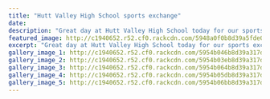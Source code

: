 ```yaml
---
title: "Hutt Valley High School sports exchange"
date: 
description: "Great day at Hutt Valley High School today for our sports exchange, Wednesday 14 June."
featured_image: http://c1940652.r52.cf0.rackcdn.com/5948a0f0b8d39a5fde000098/boys8.jpg
excerpt: "Great day at Hutt Valley High School today for our sports exchange, Wednesday 14 June."
gallery_image_1: http://c1940652.r52.cf0.rackcdn.com/5954b046b8d39a317d00006a/19105534_811799888969119_4750780740218742290_n.jpg
gallery_image_2: http://c1940652.r52.cf0.rackcdn.com/5954b03eb8d39a317d000068/19059280_811799928969115_1791488746191231952_n.jpg
gallery_image_3: http://c1940652.r52.cf0.rackcdn.com/5954b064b8d39a317d000072/19149336_811799885635786_4205354510111338885_n.jpg
gallery_image_4: http://c1940652.r52.cf0.rackcdn.com/5954b05db8d39a317d000070/19146112_811799875635787_4516484329335229524_n.jpg
gallery_image_5: http://c1940652.r52.cf0.rackcdn.com/5954b06bb8d39a317d000074/19225055_811799905635784_6997123651830898481_n.jpg
---
```

